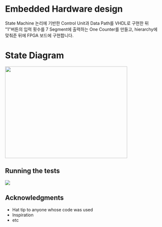 # Embedded Hardware design

State Machine 논리에 기반한 Control Unit과 Data Path를 VHDL로 구현한 뒤 "1"버튼의 입력 횟수를 7 Segment에 출력하는 One Counter를 만들고, hierarchy에 맞춰준 뒤에 FPGA 보드에 구현합니다.

# State Diagram

<img src="https://github.com/user-attachments/assets/ceba6fb1-acea-43b2-81f7-35dd28511bdc"  width="400" height="300"/>

## Running the tests
<img src="https://github.com/user-attachments/assets/a126e9f8-ff11-4af7-a339-3c734d6fec97">



## Acknowledgments

* Hat tip to anyone whose code was used
* Inspiration
* etc

